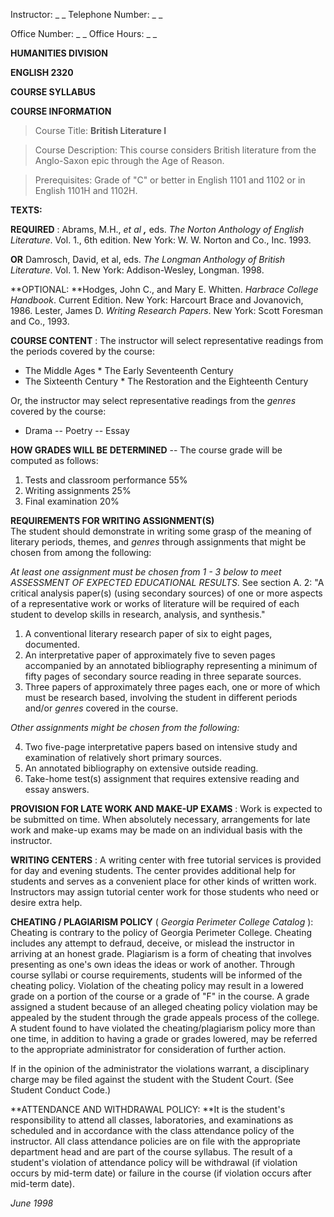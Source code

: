 Instructor:     _                                           _  Telephone
Number:     _                               _

Office Number:    _                  _ Office Hours:    _
_



**HUMANITIES DIVISION**

**ENGLISH 2320**

**COURSE SYLLABUS**

**COURSE INFORMATION**

> Course Title:                 **British Literature I**

>

> Course Description:        This course considers British literature from the
Anglo-Saxon  epic through the Age of Reason.

>

> Prerequisites:               Grade of "C" or better in English 1101 and 1102
or in English 1101H and 1102H.

**TEXTS:**

**REQUIRED** :  Abrams, M.H., _et al **,**_ eds. _The Norton Anthology of
English Literature_. Vol. 1., 6th edition. New York: W. W. Norton and Co.,
Inc. 1993.

**OR**   Damrosch, David, et al, eds. _The Longman Anthology of British
Literature_. Vol. 1. New York: Addison-Wesley, Longman. 1998.

**OPTIONAL:    **Hodges, John C., and Mary E. Whitten. _Harbrace College
Handbook_. Current Edition. New York: Harcourt Brace and Jovanovich, 1986.
Lester, James D. _Writing Research Papers_. New York: Scott Foresman and Co.,
1993.

**COURSE CONTENT** :  The instructor will select representative readings from
the periods covered by the course:

  * The Middle Ages * The Early Seventeenth Century
  * The Sixteenth Century * The Restoration and the Eighteenth Century

Or, the instructor may select representative readings from the _genres_
covered by the course:

  * Drama -- Poetry -- Essay

**HOW GRADES WILL BE DETERMINED** \-- The course grade will be computed as
follows:

  1. Tests and classroom performance 55%
  2. Writing assignments 25%
  3. Final examination 20%



**REQUIREMENTS FOR WRITING ASSIGNMENT(S)**  
The student should demonstrate in writing some grasp of the meaning of
literary periods, themes, and _genres_ through assignments that might be
chosen from among the following:

_At least one assignment must be chosen from 1 - 3 below to meet ASSESSMENT OF
EXPECTED EDUCATIONAL RESULTS_. See section A. 2: "A critical analysis paper(s)
(using secondary sources) of one or more aspects of a representative work or
works of literature will be required of each student to develop skills in
research, analysis, and synthesis."

  1.  A conventional literary research paper of six to eight pages, documented.
  2.  An interpretative paper of approximately five to seven pages accompanied by an annotated bibliography representing a minimum of fifty pages of secondary source reading in three separate sources.
  3. Three papers of approximately three pages each, one or more of which must be research based, involving the student in different periods and/or _genres_ covered in the course.

_Other assignments might be chosen from the following:_

  4. Two five-page interpretative papers based on intensive study and examination of relatively short primary sources.
  5. An annotated bibliography on extensive outside reading.
  6. Take-home test(s) assignment that requires extensive reading and essay answers.

**PROVISION FOR LATE WORK AND MAKE-UP EXAMS** :  Work is expected to be
submitted on time. When absolutely necessary, arrangements for late work and
make-up exams may be made on an individual basis with the instructor.

**WRITING CENTERS** :  A writing center with free tutorial services is
provided for day and evening students. The center provides additional help for
students and serves as a convenient place for other kinds of written work.
Instructors may assign tutorial center work for those students who need or
desire extra help.

**CHEATING / PLAGIARISM POLICY** ( _Georgia Perimeter College Catalog_ ):
Cheating is contrary to the policy of Georgia Perimeter College. Cheating
includes any attempt to defraud, deceive, or mislead the instructor in
arriving at an honest grade. Plagiarism is a form of cheating that involves
presenting as one's own ideas the ideas or work of another. Through course
syllabi or course requirements, students will be informed of the cheating
policy. Violation of the cheating policy may result in a lowered grade on a
portion of the course or a grade of "F" in the course. A grade assigned a
student because of an alleged cheating policy violation may be appealed by the
student through the grade appeals process of the college. A student found to
have violated the cheating/plagiarism policy more than one time, in addition
to having a grade or grades lowered, may be referred to the appropriate
administrator for consideration of further action.

If in the opinion of the administrator the violations warrant, a disciplinary
charge may be filed against the student with the Student Court. (See Student
Conduct Code.)

**ATTENDANCE AND WITHDRAWAL POLICY:   **It is the student's responsibility to
attend all classes, laboratories, and examinations as scheduled and in
accordance with the class attendance policy of the instructor. All class
attendance policies are on file with the appropriate department head and are
part of the course syllabus. The result of a student's violation of attendance
policy will be withdrawal (if violation occurs by mid-term date) or failure in
the course (if violation occurs after mid-term date).

_June 1998_

